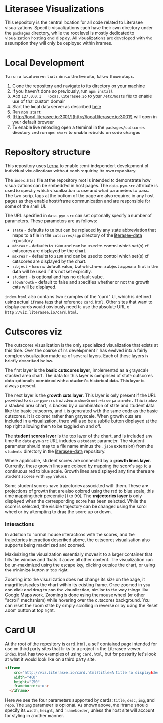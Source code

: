 # Literasee Visualizations

This repository is the central location for all code related to Literasee visualizations. Specific visualizations each have their own directory under the `packages` directory, while the root level is mostly dedicated to visualization hosting and display. All visualizations are developed with the assumption they will only be deployed within iframes.

# Local Development

To run a local server that mimics the live site, follow these steps:

1. Clone the repository and navigate to its directory on your machine
2. If you haven't done so previously, run `npm install`
3. Add `127.0.0.1	local.literasee.io` to your `/etc/hosts` file to enable use of that custom domain
4. Start the local data server as described [here](https://github.com/Literasee/literasee-data)
5. Run `npm start`
6. [http://local.literasee.io:3001/](http://local.literasee.io:3001/) will open in your default browser
7. To enable live reloading open a terminal in the `packages/cutscores` directory and run `npm start` to enable rebuilds on code changes

# Repository structure

This repository uses [Lerna](https://lernajs.io/) to enable semi-independent development of individual visualizations without each requiring its own repository.

The `index.html` file at the repository root is intended to demonstrate how visualizations can be embedded in host pages. The `data-pym-src` attribute is used to specify which visualization to use and what parameters to pass. The two script tags at the bottom of the page are also required in any host pages as they enable host/frame communication and are responsible for some of the shell UI.

The URL specified in `data-pym-src` can set optionally specify a number of parameters. These parameters are as follows:

* `state` - defaults to `CO` but can be replaced by any state abbreviation that maps to a file in the `cutscores/sgp` directory of the [literasee-data](https://github.com/Literasee/literasee-data) repository.
* `minYear` - defaults to `1900` and can be used to control which set(s) of cutscores are displayed by the chart.
* `maxYear` - defaults to `2100` and can be used to control which set(s) of cutscores are displayed by the chart.
* `subject` - has no default value, but whichever subject appears first in the data will be used if it's not set explicitly.
* `student` - is optional and has no default value.
* `showGrowth` - default to false and specifies whether or not the growth cuts will be displayed.

`index.html` also contains two examples of the "card" UI, which is defined using actual `iframe` tags that reference `card.html`. Other sites that want to display cards would obviously need to use the absolute URL of `http://viz.literasee.io/card.html`.

# Cutscores viz

The cutscores visualization is the only specialized visualization that exists at this time. Over the course of its development it has evolved into a fairly complex visualization made up of several layers. Each of these layers is briefly described below.

The first layer is the **basic cutscores layer**, implemented as a grayscale stacked area chart. The data for this layer is comprised of state cutscores data optionally combined with a student's historical data. This layer is always present.

The next layer is the **growth cuts layer**. This layer is only present if the URL provided to `data-pym-src` includes a `showGrowth=true` parameter. This is also a stacked area chart, is backed by a combination of state and student data like the basic cutscores, and it is generated with the same code as the basic cutscores. It is colored rather than grayscale. When growth cuts are included in a visualization, there will also be a subtle button displayed at the top right allowing them to be toggled on and off.

The **student scores layer** is the top layer of the chart, and is included any time the `data-pym-src` URL includes a `student` parameter. The student parameter should map to a file name (minus the `.json` extension) from the `students` directory in the [literasee-data](https://github.com/Literasee/literasee-data) repository.

Where applicable, student scores are connected by a **growth lines layer**. Currently, these growth lines are colored by mapping the score's `sgp` to a continuous red to blue scale. Growth lines are displayed any time there are student scores with `sgp` values.

Some student scores have trajectories associated with them. These are projections of growth that are also colored using the red to blue scale, this time mapping their percentile (1 to 99). The **trajectories layer** is only displayed when the corresponding score has been selected. While the score is selected, the visible trajectory can be changed using the scroll wheel or by attempting to drag the score up or down.

### Interactions

In addition to normal mouse interactions with the scores, and the trajectories interaction described above, the cutscores visualization also supports being maximized and zoomed.

Maximizing the visualization essentially moves it to a larger container that fills the window and floats it above all other content. The visualization can be un-maximized using the escape key, clicking outside the chart, or using the minimize button at top right.

Zooming into the visualization does not change its size on the page, it magnifies/scales the chart within its existing frame. Once zoomed in you can click and drag to pan the visualization, similar to the way things like Google Maps work. Zooming is done using the mouse wheel (or other "scroll" mechanism) while hovering over the cutscores background. You can reset the zoom state by simply scrolling in reverse or by using the Reset Zoom button at top right.

# Card UI

At the root of the repository is `card.html`, a self contained page intended for use on third party sites that links to a project in the Literasee viewer. `index.html` has two examples of using `card.html`, but for posterity let's look at what it would look like on a third party site.

```html
<iframe
    src="http://viz.literasee.io/card.html?title=A title to display&desc=A longer description&img=http://knowbetter.io/logo.png&repo=Literasee/Indiana"
    width="400"
    height="250"
    frameborder="0">
  </iframe>
```

Here we see the four parameters supported by cards: `title`, `desc`, `img`, and `repo`. The `img` parameter is optional. As shown above, the iframe should specify its `width`, `height`, and `frameborder`, unless the host site will account for styling in another manner.